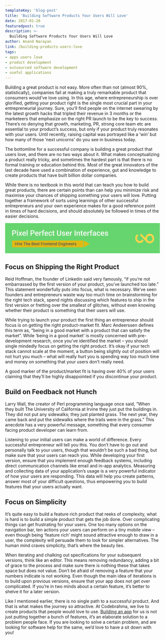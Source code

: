 ```yaml
---
templateKey: 'blog-post'
title: 'Building Software Products Your Users Will Love'
date: 2017-01-20
featuredpost: true
description: >-
  Building Software Products Your Users Will Love
author: Anand Narayan
link: /building-products-users-love
tags:
- apps users love
- product development
- outsourced software development
- useful applications
---
```


Building a great product is not easy. More often than not (almost 90%, statistically), companies fail at making a truly remarkable product that consumers would’ve love using. In this age, where entrepreneurship is over glorified, getting your product right is the single most crucial part in your entrepreneurial journey. Sure, you’ll find people on the internet swearing by the latest growth hacks that tripled their revenue in 3 months or the marketeers that emphasize on the right PR launch to be the key to success. There’s no denying that growth, marketing, PR, strong core team etc are essential to your product’s success, but only if your product truly resonates with your users. Until recently, raising capital was portrayed like a ‘win’ but how many of those ‘next unicorns’ do you see in business today.

The bottomline for a successful company is building a great product that users love, and there are no two ways about it. What makes conceptualizing a product really tricky, and sometimes the hardest part is that there is no formal training or education behind this. Most of the great innovators of the last decade have used a combination of experience, gut and knowledge to create products that have built billion dollar companies.

While there is no textbook in this world that can teach you how to build great products, there are certain points than can help you minimize risk and maximise your chances of shipping something your users will love. Putting together a framework of sorts using learnings of other successful entrepreneurs and your own experience makes for a good reference point in times of hard decisions, and should absolutely be followed in times of the easier decisions.

[![frontend development company](./images/frontend-development-banner-03.png)](/front-end-development-company/)

## Focus on Shipping the Right Product
Reid Hoffman, the founder of Linkedin said very famously, “if you’re not embarrassed by the first version of your product, you’ve launched too late.” This statement wonderfully puts into focus, what is necessary. We’ve seen founders and entrepreneurs waste way too much time on brainstorming for the right tech stack, spend nights discussing which features to ship in the first version or fretting over the smallest of glitches, without even knowing whether their product is something that their users will use.

While trying to launch your product the first thing an entrepreneur should focus is on getting the right product-market fit. Marc Andeerssen defines this term as, “being in a good market with a product that can satisfy the market”. While ‘being in a good market’ is mostly concerned with pre-development research, once you’ve identified the market – you should single mindedly focus on getting the right product. It’s okay if your tech stack cannot scale at the moment, a button being slightly out of position will not hurt you much – what will really hurt you is spending way too much time and money on something that your users don’t really need.

A good marker of the product/market fit is having over 40% of your users claiming that they’ll be highly disappointed if you discontinue your product.

## Build on Feedback not Hunch
Larry Wall, the creator of Perl programming language once said, “When they built The University of California at Irvine they just put the buildings in. They did not put any sidewalks; they just planted grass. The next year, they came back and put the sidewalks where the trails were in the grass.” This anecdote has a very powerful message, something that every consumer facing product developer can learn from.

Listening to your initial users can make a world of difference. Every successful entrepreneur will tell you this. You don’t have to go out and personally talk to your users, though that wouldn’t be such a bad thing, but make sure that your users can reach you. While developing your first version, ensure that you implement enough feedback systems, including direct communication channels like email and in-app analytics. Measuring and collecting data of your application’s usage is a very powerful indicator of how your users are responding. This data will help you create patterns, answer most of your difficult questions, thus empowering you to build features that your users actually want.

## Focus on Simplicity
It’s quite easy to build a feature rich product that reeks of complexity, what is hard is to build a simple product that gets the job done. Over complicating things can get frustrating for your users. One too many options on the navigation bar, ten actions your users can perform on a tiny mobile view – even though being ‘feature rich’ might sound attractive enough to draw in a user, the complexity will persuade them to look for simpler alternatives. The human mind craves simplicity, that’s where the beauty lies.

When iterating and chalking out specifications for your subsequent versions, think like an editor. This means removing redundancy, adding a bit of grace to the process and make sure there is nothing these that takes space but does not value. Don’t be afraid of removing a feature that your numbers indicate is not working. Even though the main idea of iterations is to build upon previous versions, ensure that your app does not get over complicated. If you’re in two minds about a certain feature, it’s better to shelve it for a later version.

Like I mentioned earlier, there is no single path to a successful product. And that is what makes the journey so attractive. At Codebrahma, we live to create products that people would love to use. [Building an app](/android-development-company-in-bangalore/) for us is not just putting together a bunch of features, it’s an elaborate solution to a problem people face. If you are looking to solve a certain problem, and are looking for software help for the same, we’d love to have a sit down with you!

